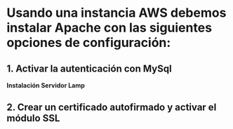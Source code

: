 # Usando una instancia AWS debemos instalar Apache con las siguientes opciones de configuración:

## 1. Activar la autenticación con MySql

**Instalación Servidor Lamp**



## 2. Crear un certificado autofirmado y activar el módulo SSL
